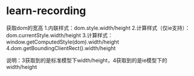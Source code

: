 # learn-recording

获取dom的宽高
1.内联样式：dom.style.width/height
2.计算样式（仅ie支持）：dom.currentStyle.width/height
3.计算样式：window.getComputedStyle(dom).width/height
4.dom.getBoundingClientRect().width/height

说明：3获取到的是标准模型下width/height，4获取到的是ie模型下的width/height

